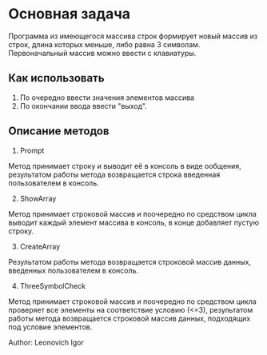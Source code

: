 # Основная задача
Программа из имеющегося массива строк формирует новый массив из строк, длина которых меньше, либо равна 3 символам. Первоначальный массив можно ввести с клавиатуры.

## Как использовать
1. По очередно ввести значения элементов массива
2. По окончании ввода ввести "выход".

## Описание методов
1. Prompt

Метод принимает строку и выводит её в консоль в виде ообщения, результатом работы метода возвращается строка введенная пользователем в консоль.

2. ShowArray

Метод принимает строковой массив и поочередно по средством цикла выводит каждый элемент массива в консоль, в конце добавляет пустую строку.

3. CreateArray

Результатом работы метода возвращается строковой массив данных, введенных пользователем в консоль.

4. ThreeSymbolCheck

Метод принимает строковой массив и поочередно по средством цикла проверяет все элементы на соответствие условию (<=3), результатом работы метода возвращается строковой массив данных, подходящих под условие элементов.

Author: Leonovich Igor
